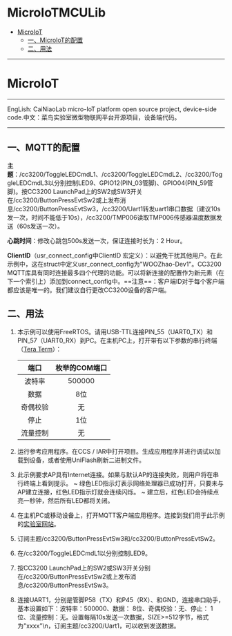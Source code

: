 # MicroIoTMCULib

- [MicroIoT](#microiot)
  * [一、MicroIoT的配置](#--microiot---)
  * [二、用法](#----)



------

# MicroIoT

------

EngLish: CaiNiaoLab micro-IoT platform open source project, device-side code.中文：菜鸟实验室微型物联网平台开源项目，设备端代码。

------



## 一、MQTT的配置

**主题**：/cc3200/ToggleLEDCmdL1、/cc3200/ToggleLEDCmdL2、/cc3200/ToggleLEDCmdL3以分别控制LED9、GPIO12(PIN_03管脚)、GPIO04(PIN_59管脚)。按CC3200 LaunchPad上的SW2或SW3开关在/cc3200/ButtonPressEvtSw2或上发布消息/cc3200/ButtonPressEvtSw3，/cc3200/Uart1转发uart1串口数据（建议10s发一次，时间不能低于10s），/cc3200/TMP006读取TMP006传感器温度数据发送（60s发送一次）。

**心跳时间**：修改心跳包500s发送一次，保证连接时长为：2 Hour。

**ClientID**（usr_connect_config中ClientID 宏定义）：以避免干扰其他用户。在此示例中，这在struct中定义usr_connect_config为"WOOZhao-Dev1"。CC3200 MQTT库具有同时连接最多四个代理的功能。可以将新连接的配置作为新元素（在下一个索引上）添加到connect_config中。==注意==：客户端ID对于每个客户端都应该是唯一的。我们建议自行更改CC3200设备的客户端。

## 二、用法

1. 本示例可以使用FreeRTOS。请用USB-TTL连接PIN_55（UART0_TX）和PIN_57（UART0_RX）到PC。在主机PC上，打开带有以下参数的串行终端（[Tera Term](https://ttssh2.osdn.jp/index.html.en)）：
   	 

   |   端口   | 枚举的COM端口 |
   | :------: | :-----------: |
   |  波特率  |    500000     |
   |   数据   |      8位      |
   | 奇偶校验 |      无       |
   |   停止   |      1位      |
   | 流量控制 |      无       |

    

2. 运行参考应用程序。在CCS / IAR中打开项目。生成应用程序并进行调试以加载到设备，或者使用UniFlash刷新二进制文件。

3. 此示例要求AP具有Internet连接。如果与默认AP的连接失败，则用户将在串行终端上看到提示。
   ~ 绿色LED指示灯表示网络处理器已成功打开，只要未与AP建立连接，红色LED指示灯就会连续闪烁。
   ~ 建立后，红色LED会持续点亮一秒钟，然后所有LED都将关闭。

4. 在主机PC或移动设备上，打开MQTT客户端应用程序。连接到我们用于此示例的[实验室网站](www.probielab.com)。

5. 订阅主题/cc3200/ButtonPressEvtSw3和/cc3200/ButtonPressEvtSw2。

6. 在/cc3200/ToggleLEDCmdL1以分别控制LED9。

7. 按CC3200 LaunchPad上的SW2或SW3开关分别在/cc3200/ButtonPressEvtSw2或上发布消息/cc3200/ButtonPressEvtSw3。

8. 连接UART1，分别是管脚P58（TX）和P45（RX）、和GND，连接串口助手，基本设置如下：波特率：500000、数据： 8位、奇偶校验：无、停止： 1位、流量控制：无。设置每隔10s发送一次数据，SIZE>=512字节，格式为"xxxx"\n，订阅主题/cc3200/Uart1，可以收到发送数据。